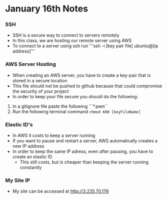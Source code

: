 # January 16th Notes

### SSH
+ SSH is a secure way to connect to servers remotely
+ In this class, we are hosting our remote server using AWS
+ To connect to a server using ssh run '''ssh -i [key pair file] ubuntu@[ip address]'''

### AWS Server Hosting
+ When creating an AWS server, you have to create a key-pair that is stored in a secure location
+ This file should not be pushed to github because that could compromise the security of your project
+ In order to keep your file secure you should do the following:
1. In a gitignore file paste the following ```*.pem``
2. Run the following terminal command ```chmod 600 [keyFileName]```

### Elastic ID's
+ In AWS it costs to keep a server running
+ If you want to pause and restart a server, AWS automatically creates a new IP address
+ In order to keep the same IP adress, even after pausing, you have to create an elastic ID
    + This still costs, but is cheaper than keeping the server running constantly

### My Site IP
+ My site can be accessed at http://3.235.70.178